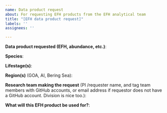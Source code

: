 ```yaml
---
name: Data product request
about: For requesting EFH products from the EFH analytical team
title: "[EFH data product request]"
labels: ''
assignees: ''

---
```


**Data product requested (EFH, abundance, etc.)**: 

**Species**:

**Lifestage(s)**:

**Region(s)** (GOA, AI, Bering Sea):

**Research team making the request** (PI /requester name, and tag team members with GitHub accounts, or email address if requestor does not have a GitHub account. Division is nice too.):

**What will this EFH product be used for?**:
